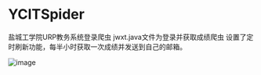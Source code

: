 # YCITSpider
盐城工学院URP教务系统登录爬虫
jwxt.java文件为登录并获取成绩爬虫
设置了定时刷新功能，每半小时获取一次成绩并发送到自己的邮箱。


![image](https://raw.githubusercontent.com/sinyu1012/YCITSpider/master/images/email.png)
